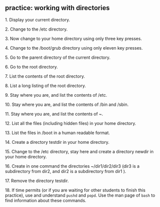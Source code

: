 ## practice: working with directories

1\. Display your current directory.

2\. Change to the /etc directory.

3\. Now change to your home directory using only three key presses.

4\. Change to the /boot/grub directory using only eleven key presses.

5\. Go to the parent directory of the current directory.

6\. Go to the root directory.

7\. List the contents of the root directory.

8\. List a long listing of the root directory.

9\. Stay where you are, and list the contents of /etc.

10\. Stay where you are, and list the contents of /bin and /sbin.

11\. Stay where you are, and list the contents of \~.

12\. List all the files (including hidden files) in your home directory.

13\. List the files in /boot in a human readable format.

14\. Create a directory testdir in your home directory.

15\. Change to the /etc directory, stay here and create a directory
newdir in your home directory.

16\. Create in one command the directories \~/dir1/dir2/dir3 (dir3 is a
subdirectory from dir2, and dir2 is a subdirectory from dir1 ).

17\. Remove the directory testdir.

18\. If time permits (or if you are waiting for other students to finish
this practice), use and understand `pushd` and `popd`. Use the man page
of `bash` to find information about these commands.

